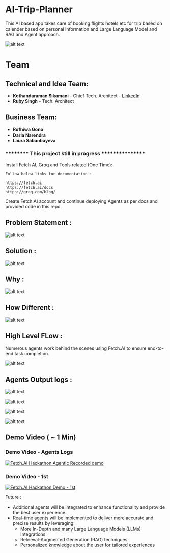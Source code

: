 # AI-Trip-Planner 
This AI based app takes care of booking flights hotels etc for trip based on calender  based on personal information and Large Language Model and RAG and Agent approach. 


![alt text](images/Idea_Team.png)


# Team

## Technical and Idea Team:

- **Kothandaraman Sikamani** - Chief Tech. Architect - [LinkedIn](https://www.linkedin.com/in/kothandaramans/)
- **Ruby Singh** - Tech. Architect 

## Business Team:

- **Rofhiwa Gono** 
- **Darla Narendra** 
- **Laura Sabanbayeva** 


### ********  This project still in progress ***************


Install Fetch AI, Groq and Tools related (One Time):

```
Follow below links for documentation :

https://fetch.ai
https://fetch.ai/docs
https://groq.com/blog/

```

Create Fetch.AI account and continue deploying Agents as per docs and provided code in this repo.


## Problem Statement :

![alt text](images/Problem_Statement.png)

## Solution :

![alt text](images/Solution.png)

## Why :

![alt text](images/why.png)

## How Different :

![alt text](images/how_diff.png)

## High Level FLow :

Numerous agents work behind the scenes using Fetch.AI to ensure end-to-end task completion.

![alt text](images/Architecture.png)

## Agents Output logs : 

![alt text](images/CoordinatorAgent.png)


![alt text](images/FlightBookingAgent.png)


![alt text](images/HotelBookingAgent.png)


![alt text](images/EmailAgent.png)


## Demo Video ( ~ 1 Min)

### Demo Video - Agents Logs 

[![Fetch.AI Hackathon Agentic Recorded demo ](https://img.youtube.com/vi/CCK59oDiuVg/hqdefault.jpg)](https://youtu.be/CCK59oDiuVg)

### Demo Video - 1st 

[![Fetch.AI Hackathon Demo -  1st ](https://img.youtube.com/vi/AEv7lvOlGbw/hqdefault.jpg)](https://youtu.be/AEv7lvOlGbw)


Future : 
- Additional agents will be integrated to enhance functionality and provide the best user experience.
- Real-time agents will be implemented to deliver more accurate and precise results by leveraging:
  - More In-Depth and many Large Language Models (LLMs) Integrations
  - Retrieval-Augmented Generation (RAG) techniques
  - Personalized knowledge about the user for tailored experiences
